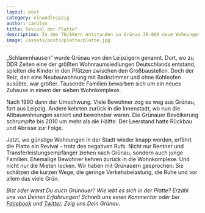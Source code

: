 ```yaml
---
layout: post
category: einundleipzig
author: carolyn
title: Revival der Platte?
description: In den 70/80ern entstanden in Grünau 30.000 neue Wohnungen für mehr als 80.000 Menschen. In Zeiten von heruntergekommenem Wohnraum in Leipzigs Innenstadt waren die Plattenbauwohnungen mit Zentralheizung und günstigen Mieten beliebt. Dann kam die Wende. Viele zogen aus und die Wohntürme leerten sich. Wie geht es dem Stadtteil heute? Wir sind in Grünau unterwegs.
image: /assets/posts/platte/platte.jpg
---
```

„Schlammhausen” wurde Grünau von den Leipzigern genannt. Dort, wo zu DDR Zeiten eine der größten Wohnraumsiedlungen Deutschlands entstand, spielten die Kinder in den Pfützen zwischen den Großbaustellen. Doch der Reiz, den eine Neubauwohnung mit Badezimmer und ohne Kohleofen ausübte, war größer. Tausende Familien bewarben sich um ein neues Zuhause in einem der sieben Wohnkomplexe.

Nach 1990 dann der Umschwung. Viele Bewohner zog es weg aus Grünau, fort aus Leipzig. Andere kehrten zurück in die Innenstadt, wo nun die Altbauwohnungen saniert und bewohnbar waren. Die Grünauer Bevölkerung schrumpfte bis 2010 um mehr als die Hälfte. Der Leerstand hatte Rückbau und Abrisse zur Folge.

Jetzt, wo günstige Wohnungen in der Stadt wieder knapp werden, erfährt die Platte ein Revival – trotz des negativen Rufs. Nicht nur Rentner und Transferleistungsempfänger ziehen nach Grünau, sondern auch junge Familien. Ehemalige Bewohner kehren zurück in die Wohnkomplexe. Und nicht nur die Mieten locken. Wir haben mit Grünauern gesprochen: Sie schätzen die kurzen Wege, die geringe Verkehsbelastung, die Ruhe und vor allem das viele Grün.

*Bist oder warst Du auch Grünauer? Wie lebt es sich in der Platte? Erzähl uns von Deinen Erfahrungen! Schreib uns einen Kommentar oder bei [Facebook](https://www.facebook.com/einundleipzig) und [Twitter](https://twitter.com/einundleipzig). Zeig uns Dein Grünau.*
